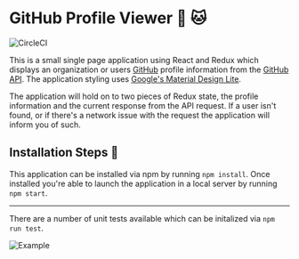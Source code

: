 # GitHub Profile Viewer :octopus: :cat:
![CircleCI](https://img.shields.io/circleci/project/github/RedSparr0w/node-csgo-parser.svg)

This is a small single page application using React and Redux which displays an organization or users [GitHub](https://github.com/) profile information from the [GitHub API](https://developer.github.com/v3/users/). The application styling uses [Google's Material Design Lite](https://getmdl.io/).

The application will hold on to two pieces of Redux state, the profile information and the current response from the API request. If a user isn't found, or if there's a network issue with the request the application will inform you of such.

## Installation Steps 💽
This application can be installed via npm by running `npm install`. Once installed you're able to launch the application in a local server by running `npm start`.

---

There are a number of unit tests available which can be initalized via `npm run test`.

![Example](assets/app_example.gif)
